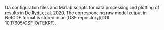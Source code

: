 &Uacute;a configuration files and Matlab scripts for data processing and plotting of results in [De Rydt et al. 2020](https://doi.org/10.5194/tc-15-113-2021). The corresponding raw model output in NetCDF format is stored in an [OSF repository](DOI 10.17605/OSF.IO/TEKRF). 
